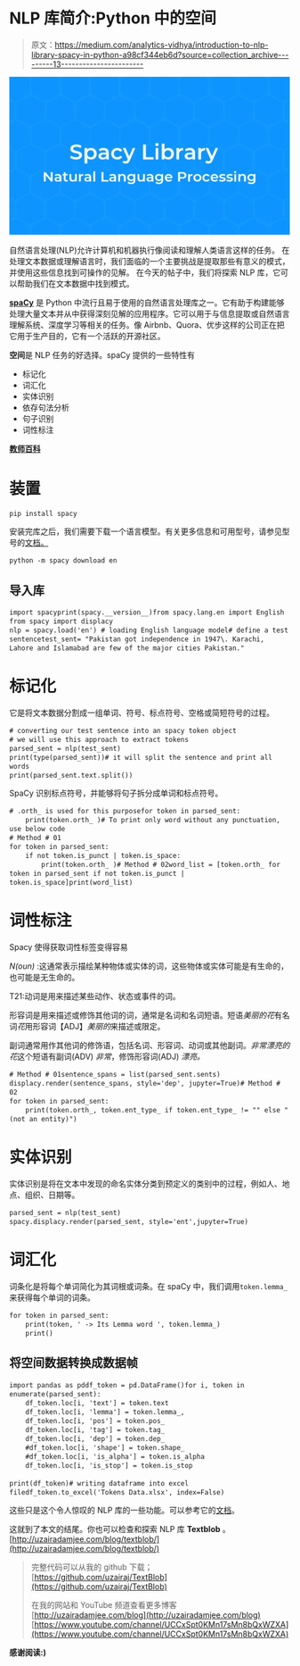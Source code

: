 # NLP 库简介:Python 中的空间

> 原文：<https://medium.com/analytics-vidhya/introduction-to-nlp-library-spacy-in-python-a98cf344eb6d?source=collection_archive---------13----------------------->

![](img/094681a72eecbc5be8a1b9bbe7599f1b.png)

自然语言处理(NLP)允许计算机和机器执行像阅读和理解人类语言这样的任务。
在处理文本数据或理解语言时，我们面临的一个主要挑战是提取那些有意义的模式，并使用这些信息找到可操作的见解。
在今天的帖子中，我们将探索 NLP 库，它可以帮助我们在文本数据中找到模式。

[**spaCy**](https://spacy.io/) 是 Python 中流行且易于使用的自然语言处理库之一。它有助于构建能够处理大量文本并从中获得深刻见解的应用程序。它可以用于与信息提取或自然语言理解系统、深度学习等相关的任务。像 Airbnb、Quora、优步这样的公司正在把它用于生产目的，它有一个活跃的开源社区。

**空间**是 NLP 任务的好选择。spaCy 提供的一些特性有

*   标记化
*   词汇化
*   实体识别
*   依存句法分析
*   句子识别
*   词性标注

[**教师百科**](https://www.youtube.com/channel/UCCxSpt0KMn17sMn8bQxWZXA)

# 装置

```
pip install spacy
```

安装完库之后，我们需要下载一个语言模型。有关更多信息和可用型号，请参见型号的[文档。](https://spacy.io/models)

```
python -m spacy download en
```

## 导入库

```
import spacyprint(spacy.__version__)from spacy.lang.en import English
from spacy import displacy
nlp = spacy.load('en') # loading English language model# define a test sentencetest_sent= "Pakistan got independence in 1947\. Karachi, Lahore and Islamabad are few of the major cities Pakistan."
```

# 标记化

它是将文本数据分割成一组单词、符号、标点符号、空格或简短符号的过程。

```
# converting our test sentence into an spacy token object
# we will use this approach to extract tokens
parsed_sent = nlp(test_sent) 
print(type(parsed_sent))# it will split the sentence and print all words
print(parsed_sent.text.split())
```

SpaCy 识别标点符号，并能够将句子拆分成单词和标点符号。

```
# .orth_ is used for this purposefor token in parsed_sent:
    print(token.orth_ )# To print only word without any punctuation, use below code
# Method # 01
for token in parsed_sent:
    if not token.is_punct | token.is_space:
        print(token.orth_ )# Method # 02word_list = [token.orth_ for token in parsed_sent if not token.is_punct | token.is_space]print(word_list)
```

# 词性标注

Spacy 使得获取词性标签变得容易

*N(oun)* :这通常表示描绘某种物体或实体的词，这些物体或实体可能是有生命的，也可能是无生命的。

T21:动词是用来描述某些动作、状态或事件的词。

形容词是用来描述或修饰其他词的词，通常是名词和名词短语。短语*美丽的花*有名词*花*用形容词【ADJ】*美丽的*来描述或限定。

副词通常用作其他词的修饰语，包括名词、形容词、动词或其他副词。*非常漂亮的花*这个短语有副词(ADV) *非常*，修饰形容词(ADJ) *漂亮。*

```
# Method # 01sentence_spans = list(parsed_sent.sents)
displacy.render(sentence_spans, style='dep', jupyter=True)# Method # 02
for token in parsed_sent:
    print(token.orth_, token.ent_type_ if token.ent_type_ != "" else "(not an entity)")
```

# 实体识别

实体识别是将在文本中发现的命名实体分类到预定义的类别中的过程，例如人、地点、组织、日期等。

```
parsed_sent = nlp(test_sent)
spacy.displacy.render(parsed_sent, style='ent',jupyter=True)
```

# 词汇化

词条化是将每个单词简化为其词根或词条。在 spaCy 中，我们调用`token.lemma_`来获得每个单词的词条。

```
for token in parsed_sent:
    print(token, ' -> Its Lemma word ', token.lemma_)
    print()
```

## 将空间数据转换成数据帧

```
import pandas as pddf_token = pd.DataFrame()for i, token in enumerate(parsed_sent):
    df_token.loc[i, 'text'] = token.text
    df_token.loc[i, 'lemma'] = token.lemma_,
    df_token.loc[i, 'pos'] = token.pos_
    df_token.loc[i, 'tag'] = token.tag_
    df_token.loc[i, 'dep'] = token.dep_
    #df_token.loc[i, 'shape'] = token.shape_
    #df_token.loc[i, 'is_alpha'] = token.is_alpha
    df_token.loc[i, 'is_stop'] = token.is_stop

print(df_token)# writing dataframe into excel filedf_token.to_excel('Tokens Data.xlsx', index=False)
```

这些只是这个令人惊叹的 NLP 库的一些功能。可以参考它的[文档](https://spacy.io/)。

这就到了本文的结尾。你也可以检查和探索 NLP 库 **Textblob** 。
[http://uzairadamjee.com/blog/textblob/](http://uzairadamjee.com/blog/textblob/)

> 完整代码可以从我的 github 下载；
> [https://github.com/uzairaj/TextBlob](https://github.com/uzairaj/TextBlob)
> 
> 在我的网站和 YouTube 频道查看更多博客
> [http://uzairadamjee.com/blog](http://uzairadamjee.com/blog)
> [https://www.youtube.com/channel/UCCxSpt0KMn17sMn8bQxWZXA](https://www.youtube.com/channel/UCCxSpt0KMn17sMn8bQxWZXA)

**感谢阅读:)**
